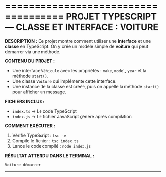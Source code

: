 \====================================
**PROJET TYPESCRIPT — CLASSE ET INTERFACE : VOITURE**
========================================================

 **DESCRIPTION :**
Ce projet montre comment utiliser une **interface** et une **classe** en TypeScript.
On y crée un modèle simple de **voiture** qui peut démarrer via une méthode.

 **CONTENU DU PROJET :**

* Une interface `Véhicule` avec les propriétés : `make`, `model`, `year` et la méthode `start()`.
* Une classe `Voiture` qui implémente cette interface.
* Une instance de la classe est créée, puis on appelle la méthode `start()` pour afficher un message.

 **FICHIERS INCLUS :**

* `index.ts` → Le code TypeScript
* `index.js` → Le fichier JavaScript généré après compilation

 **COMMENT EXÉCUTER :**

1. Vérifie TypeScript : `tsc -v`
2. Compile le fichier : `tsc index.ts`
3. Lance le code compilé : `node index.js`

 **RÉSULTAT ATTENDU DANS LE TERMINAL :**

```
Voiture démarrer
```

---


